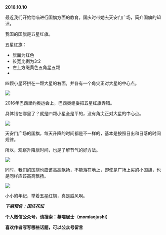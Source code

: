 
          
            
**2016.10.10**

最近我们开始给喵进行国旗方面的教育，国庆时带她去天安门广场，简介国旗的知识。

我国的国旗是五星红旗。

五星红旗：
* 旗面为红色
* 长宽比例为3:2
* 左上方缀黄色五角星五颗
* 

四颗小星环拱在一颗大星的右面，并各有一个角尖正对大星的中心点。




![](//upload-images.jianshu.io/upload_images/51001-0c01fd7587a3a26f.jpg)






2016年巴西里约奥运会上，巴西奥组委把五星红旗弄错。

具体错在哪里了？就是四颗小星全是平的，没有角尖正对大星的中心点。




![](//upload-images.jianshu.io/upload_images/51001-e331d33dfb3c9c48.jpg)




天安门广场的国旗，每天升降的时间都是不一样的，基本是按照日出和日落的时间规律。

所以，观察升降旗时间，也是了解节气的好方法。



![](//upload-images.jianshu.io/upload_images/51001-f56c18034792b197.jpg)




同时，我们的国旗也应该高高飘扬，不能落在地上，即使是广场上买的小国旗，也是同样应该高高飘扬。




![](//upload-images.jianshu.io/upload_images/51001-67871f2d57c05e60.jpg)




小小的年纪，举着五星红旗，真是威风啊。


***下期预告：国庆花坛***


**个人微信公众号，请搜索：摹喵居士（momiaojushi）**

**喜欢作者写写哪些话题，可以公众号留言**

          
        